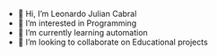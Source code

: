 - 👋 Hi, I’m Leonardo Julian Cabral
- 👀 I’m interested in Programming
- 🌱 I’m currently learning automation
- 💞️ I’m looking to collaborate on Educational projects

<!---
juleem/juleem is a ✨ special ✨ repository because its `README.md` (this file) appears on your GitHub profile.
You can click the Preview link to take a look at your changes.
--->

